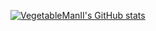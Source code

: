 [![VegetableManII's GitHub stats](https://github-readme-stats.vercel.app/api?username=VegetableManII)](https://github.com/anuraghazra/github-readme-stats)
